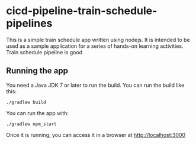 # cicd-pipeline-train-schedule-pipelines

This is a simple train schedule app written using nodejs. It is intended to be used as a sample application for a series of hands-on learning activities. Train schedule pipeline is good

## Running the app

You need a Java JDK 7 or later to run the build. You can run the build like this:

    ./gradlew build

You can run the app with:

    ./gradlew npm_start

Once it is running, you can access it in a browser at [http://localhost:3000](http://localhost:3000)
